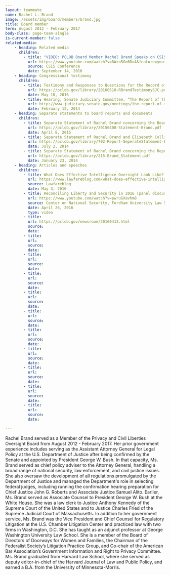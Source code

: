 ```yaml
---
layout: teammate
name: Rachel L. Brand
image: /assets/img/board/members/brand.jpg
title: Board member
term: August 2012 - February 2017
body-class: page-team-single
is-current-member: false
related-media:
    - heading: Related media
      children:
        - title: "VIDEO: PCLOB Board Member Rachel Brand Speaks on CSIS Panel"
          url: https://www.youtube.com/watch?v=8Wzn5Go6DuA&feature=youtu.be
          source: CSIS Conference
          date: September 14, 2016
    - heading: Congressional testimony
      children:
        - title: Testimony and Responses to Questions for the Record of Rachel L. Brand, Member of the Privacy and Civil Liberties Oversight Board, before the United States Senate Committee on the Judiciary
          url: https://pclob.gov/library/20160510-RBrandTestimonySJC.pdf
          date: May 10, 2016
        - title: Hearing, Senate Judiciary Committee, “The Report of the Privacy and Civil Liberties Oversight Board on Reforms to the Section 215 Telephone Records Program and the Foreign Intelligence Surveillance Act”
          url: http://www.judiciary.senate.gov/meetings/the-report-of-the-privacy-and-civil-liberties-oversight-board-on-reforms-to-the-section-215-telephone-records-program-and-the-foreign-intelligence-surveillance-court
          date: February 12, 2014
    - heading: Separate statements to board reports and documents
      children:
        - title: Separate Statement of Rachel Brand concerning the Board's consideration of a proposed examination of intelligence activities governed by Executive Order 12333
          url: https://pclob.gov/library/20150408-Statement-Brand.pdf
          date: April 8, 2015
        - title: Separate Statement of Rachel Brand and Elisebeth Collins Cook concerning the Report on the Surveillance Program Operated Pursuant to Section 702 of the Foreign Intelligence Surveillance Act
          url: https://pclob.gov/library/702-Report-SeperateStatement-BrandCook.pdf
          date: July 2, 2014
        - title: Separate Statement of Rachel Brand concerning the Report on the Telephone Records Program Conducted under Section 215 of the USA PATRIOT Act and on the Operations of the Foreign Intelligence Surveillance Court
          url: https://pclob.gov/library/215-Brand_Statement.pdf
          date: January 23, 2014
    - heading: Articles and speeches
      children:
        - title: What Does Effective Intelligence Oversight Look Like?
          url: https://www.lawfareblog.com/what-does-effective-intelligence-oversight-look
          source: Lawfareblog
          date: May 3, 2016
        - title: Reconciling Liberty and Security in 2016 (panel discussion)
          url: https://www.youtube.com/watch?v=pwruGXavhm8
          source: Center on National Security, Fordham University Law School, New York, NY
          date: April 26, 2016
          type: video
        - title:
          url: https://pclob.gov/newsroom/20160413.html
          source: 
          date: 
        - title:
          url: 
          source: 
          date: 
        - title:
          url: 
          source: 
          date: 
        - title:
          url: 
          source: 
          date: 
        - title:
          url: 
          source: 
          date: 
        - title:
          url: 
          source: 
          date: 
        - title:
          url: 
          source: 
          date: 
        - title:
          url: 
          source: 
          date: 
        - title:
          url: 
          source: 
          date: 
        - title:
          url: 
          source: 
          date: 
        - title:
          url: 
          source: 
          date: 

---
```

Rachel Brand served as a Member of the Privacy and Civil Liberties Oversight Board from August 2012 - February 2017. Her prior government experience includes serving as the Assistant Attorney General for Legal Policy at the U.S. Department of Justice after being confirmed by the Senate and appointed by President George W. Bush. In that capacity, Ms. Brand served as chief policy adviser to the Attorney General, handling a broad range of national security, law enforcement, and civil justice issues. She also oversaw the development of all regulations promulgated by the Department of Justice and managed the Department's role in selecting federal judges, including running the confirmation hearing preparation for Chief Justice John G. Roberts and Associate Justice Samuel Alito. Earlier, Ms. Brand served as Associate Counsel to President George W. Bush at the White House. She was a law clerk to Justice Anthony Kennedy of the Supreme Court of the United States and to Justice Charles Fried of the Supreme Judicial Court of Massachusetts. In addition to her government service, Ms. Brand was the Vice President and Chief Counsel for Regulatory Litigation at the U.S. Chamber Litigation Center and practiced law with two firms in Washington, D.C. She has taught as an adjunct professor at George Washington University Law School. She is a member of the Board of Directors of Doorways for Women and Families, the Chairman of the Federalist Society’s Litigation Practice Group, and Co-chair of the American Bar Association’s Government Information and Right to Privacy Committee. Ms. Brand graduated from Harvard Law School, where she served as deputy editor-in-chief of the Harvard Journal of Law and Public Policy, and earned a B.A. from the University of Minnesota-Morris.
